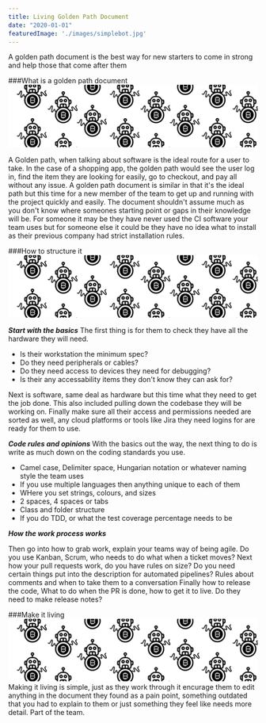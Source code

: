 ```yaml
---
title: Living Golden Path Document
date: "2020-01-01"
featuredImage: './images/simplebot.jpg'
---
```

A golden path document is the best way for new starters to come in strong and help those that come after them
<!-- end -->

###What is a golden path document
![Bot](./images/bot.png)

A Golden path, when talking about software is the ideal route for a user to take. In the case of a shopping app, the golden path would see the user log in, find the item they are looking for easily, go to checkout, and pay all without any issue. A golden path document is similar in that it's the ideal path but this time for a new member of the team to get up and running with the project quickly and easily. The document shouldn't assume much as you don't know where someones starting point or gaps in their knowledge will be. For someone it may be they have never used the CI software your team uses but for someone else it could be they have no idea what to install as their previous company had strict installation rules.

###How to structure it
![Bot](./images/bot.png)

__*Start with the basics*__
The first thing is for them to check they have all the hardware they will need. 
* Is their workstation the minimum spec? 
* Do they need peripherals or cables? 
* Do they need access to devices they need for debugging? 
* Is their any accessability items they don't know they can ask for?

Next is software, same deal as hardware but this time what they need to get the job done. This also included pulling down the codebase they will be working on.
Finally make sure all their access and permissions needed are sorted as well, any cloud platforms or tools like Jira they need logins for are ready for them to use.

__*Code rules and opinions*__
With the basics out the way, the next thing to do is write as much down on the coding standards you use.
* Camel case, Delimiter space, Hungarian notation or whatever naming style the team uses
* If you use multiple languages then anything unique to each of them
* WHere you set strings, colours, and sizes
* 2 spaces, 4 spaces or tabs
* Class and folder structure
* If you do TDD, or what the test coverage percentage needs to be

__*How the work process works*__

Then go into how to grab work, explain your teams way of being agile. Do you use Kanban, Scrum, who needs to do what when a ticket moves?
Next how your pull requests work, do you have rules on size? Do you need certain things put into the description for automated pipelines? Rules about comments and when to take them to a conversation
Finally how to release the code, What to do when the PR is done, how to get it to live. Do they need to make release notes?

###Make it living
![Bot](./images/bot.png)
Making it living is simple, just as they work through it encurage them to edit anything in the document they found as a pain point, something outdated that you had to explain to them or just something they feel like needs more detail. Part of the team.